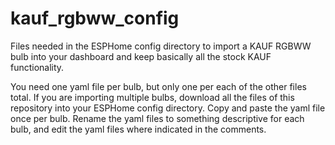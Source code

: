 # kauf_rgbww_config
Files needed in the ESPHome config directory to import a KAUF RGBWW bulb into your dashboard and keep basically all the stock KAUF functionality.

You need one yaml file per bulb, but only one per each of the other files total.  If you are importing multiple bulbs, download all the files of this repository into your ESPHome config directory.  Copy and paste the yaml file once per bulb.  Rename the yaml files to something descriptive for each bulb, and edit the yaml files where indicated in the comments.
